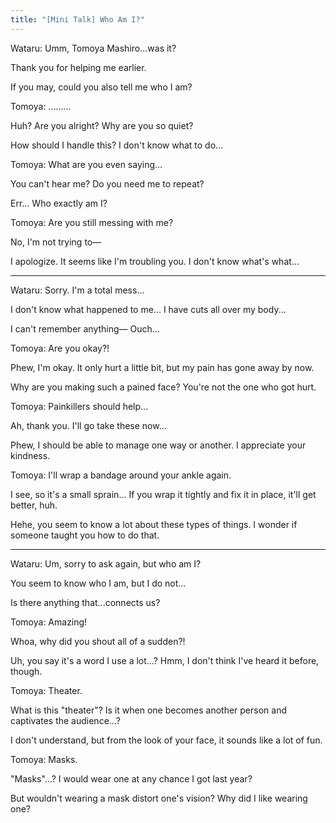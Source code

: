 ```yaml
---
title: "[Mini Talk] Who Am I?"
---
```


Wataru: Umm, Tomoya Mashiro...was it?

Thank you for helping me earlier.

If you may, could you also tell me who I am?

Tomoya: .........

Huh? Are you alright? Why are you so quiet?

How should I handle this? I don't know what to do...

Tomoya: What are you even saying...

You can't hear me? Do you need me to repeat?

Err... Who exactly am I?

Tomoya: Are you still messing with me?

No, I'm not trying to—

I apologize. It seems like I'm troubling you. I don't know what's what...

---

Wataru: Sorry. I'm a total mess...

I don't know what happened to me... I have cuts all over my body...

I can't remember anything— Ouch...

Tomoya: Are you okay?!

Phew, I'm okay. It only hurt a little bit, but my pain has gone away by now.

Why are you making such a pained face? You're not the one who got hurt.

Tomoya: Painkillers should help...

Ah, thank you. I'll go take these now...

Phew, I should be able to manage one way or another. I appreciate your kindness.

Tomoya: I'll wrap a bandage around your ankle again.

I see, so it's a small sprain... If you wrap it tightly and fix it in place, it'll get better, huh.

Hehe, you seem to know a lot about these types of things. I wonder if someone taught you how to do that.

---

Wataru: Um, sorry to ask again, but who am I?

You seem to know who I am, but I do not...

Is there anything that...connects us?

Tomoya: Amazing!

Whoa, why did you shout all of a sudden?!

Uh, you say it's a word I use a lot...? Hmm, I don't think I've heard it before, though.

Tomoya: Theater.

What is this "theater"? Is it when one becomes another person and captivates the audience...?

I don't understand, but from the look of your face, it sounds like a lot of fun.

Tomoya: Masks.

"Masks"...? I would wear one at any chance I got last year?

But wouldn't wearing a mask distort one's vision? Why did I like wearing one?

<Credits tl="<a href='https://tomoya.moe'>Ren</a>" tlc="<a href='https://twitter.com/trystofstarrs'>remi</a>" qc="<a href='https://honeyspades.tumblr.com'>honeyspades</a>" />
